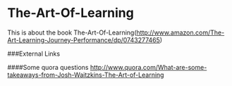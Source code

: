 The-Art-Of-Learning
===================

This is about the book The-Art-Of-Learning(http://www.amazon.com/The-Art-Learning-Journey-Performance/dp/0743277465)

###External Links

####Some quora questions
http://www.quora.com/What-are-some-takeaways-from-Josh-Waitzkins-The-Art-of-Learning
